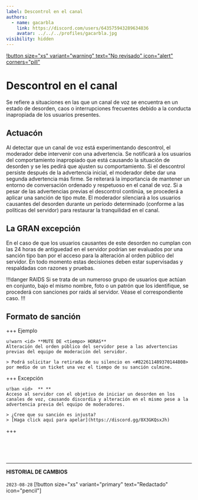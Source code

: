 ```yaml
---
label: Descontrol en el canal
authors:
  - name: gacarbla
    link: https://discord.com/users/643575943289634836
    avatar: ../../../profiles/gacarbla.jpg
visibility: hidden
---
```

[!button size="xs" variant="warning" text="No revisado" icon="alert" corners="pill"](../../../info/contenido_sin_revisar/contenido_sin_revisar.md)

# Descontrol en el canal
Se refiere a situaciones en las que un canal de voz se encuentra en un estado de desorden, caos o interrupciones frecuentes debido a la conducta inapropiada de los usuarios presentes.

## Actuacón
Al detectar que un canal de voz está experimentando descontrol, el moderador debe intervenir con una advertencia. Se notificará a los usuarios del comportamiento inapropiado que está causando la situación de desorden y se les pedirá que ajusten su comportamiento. Si el descontrol persiste después de la advertencia inicial, el moderador debe dar una segunda advertencia más firme. Se reiterará la importancia de mantener un entorno de conversación ordenado y respetuoso en el canal de voz. Si a pesar de las advertencias previas el descontrol continúa, se procederá a aplicar una sanción de tipo mute. El moderador silenciará a los usuarios causantes del desorden durante un período determinado (conforme a las políticas del servidor) para restaurar la tranquilidad en el canal.

## La GRAN excepción
En el caso de que los usuarios causantes de este desorden no cumplan con las 24 horas de antiguedad en el servidor podrían ser evaluados por una sanción tipo ban por el acceso para la alteración al orden público del servidor. En todo momento estas decisiones deben estar supervisadas y respaldadas con razones y pruebas.

!!!danger RAIDS
Si se trata de un numeroso grupo de usuarios que actúan en conjunto, bajo el mismo nombre, foto o un patrón que los identifique, se procederá con sanciones por raids al servidor. Véase el correspondiente caso.
!!!

## Formato de sanción
+++ Ejemplo
```
u!warn <id> **MUTE DE <tiempo> HORAS**
Alteración del orden público del servidor pese a las advertencias previas del equipo de moderación del servidor.

> Podrá solicitar la retirada de su silencio en <#822611489370144808> por medio de un ticket una vez el tiempo de su sanción culmine.
```
+++ Excepción
```
u!ban <id>  ** **
Acceso al servidor con el objetivo de iniciar un desorden en los canales de voz, causando discordia y alteración en el mismo pese a la advertencia previa del equipo de moderadores.

> ¿Cree que su sanción es injusta?
> [Haga click aquí para apelar](https://discord.gg/8X3GKQsxJh)
```
+++

<br><br><br>
** **
**HISTORIAL DE CAMBIOS**<br><br> 
`2023-08-28` [!button size="xs" variant="primary" text="Redactado" icon="pencil"]